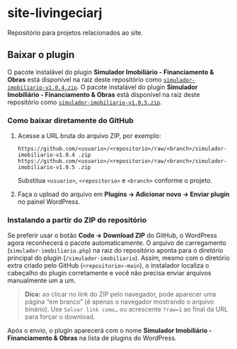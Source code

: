 # site-livingeciarj

Repositório para projetos relacionados ao site.

## Baixar o plugin

O pacote instalável do plugin **Simulador Imobiliário - Financiamento & Obras** está disponível na raiz deste repositório como [`simulador-imobiliario-v1.0.4.zip`](simulador-imobiliario-v1.0.4.zip).
O pacote instalável do plugin **Simulador Imobiliário - Financiamento & Obras** está disponível na raiz deste repositório como [`simulador-imobiliario-v1.0.5.zip`](simulador-imobiliario-v1.0.5.zip).

### Como baixar diretamente do GitHub

1. Acesse a URL bruta do arquivo ZIP, por exemplo:

   ```
   https://github.com/<usuario>/<repositorio>/raw/<branch>/simulador-imobiliario-v1.0.4 .zip​
   https://github.com/<usuario>/<repositorio>/raw/<branch>/simulador-imobiliario-v1.0.5 .zip​
   ```

   Substitua `<usuario>`, `<repositorio>` e `<branch>` conforme o projeto.
2. Faça o upload do arquivo em **Plugins → Adicionar novo → Enviar plugin** no painel WordPress.

### Instalando a partir do ZIP do repositório

Se preferir usar o botão **Code → Download ZIP** do GitHub, o WordPress agora reconhecerá o pacote automaticamente. O arquivo de carregamento (`simulador-imobiliario.php`) na raiz do repositório aponta para o diretório principal do plugin (`/simulador-imobiliario`). Assim, mesmo com o diretório extra criado pelo GitHub (`<repositorio>-main`), o instalador localiza o cabeçalho do plugin corretamente e você não precisa enviar arquivos manualmente um a um.

> **Dica:** ao clicar no link do ZIP pelo navegador, pode aparecer uma página “em branco” (é apenas o navegador mostrando o arquivo binário). Use `Salvar link como…` ou acrescente `?raw=1` ao final da URL para forçar o download.

Após o envio, o plugin aparecerá com o nome **Simulador Imobiliário - Financiamento & Obras** na lista de plugins do WordPress.

